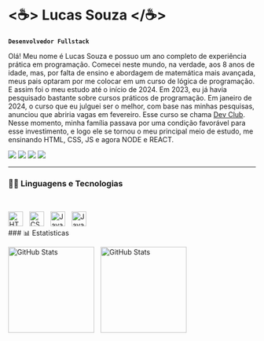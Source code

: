 # <☕> Lucas Souza </☕>
**`Desenvolvedor Fullstack`** 
<p>Olá! Meu nome é Lucas Souza e possuo um ano completo de experiência prática em programação. Comecei neste mundo, na verdade, aos 8 anos de idade, mas, por falta de ensino e abordagem de matemática mais avançada, meus pais optaram por me colocar em um curso de lógica de programação. E assim foi o meu estudo até o início de 2024. Em 2023, eu já havia pesquisado bastante sobre cursos práticos de programação. Em janeiro de 2024, o curso que eu julguei ser o melhor, com base nas minhas pesquisas, anunciou que abriria vagas em fevereiro. Esse curso se chama <a href=“https://rodolfomori.com.br/devclub-n1/“>Dev Club</a>. Nesse momento, minha família passava por uma condição favorável para esse investimento, e logo ele se tornou o meu principal meio de estudo, me ensinando HTML, CSS, JS e agora NODE e REACT.<p>
  <a href="https://www.instagram.com/lucas_sscunha"><img src="https://img.shields.io/badge/Instagram-E4405F?style=for-the-badge&logo=instagram&logoColor=white"></a>
  <a href="https://www.instagram.com/lucas_sscunha"><img src="https://img.shields.io/badge/Gmail-D14836?style=for-the-badge&logo=gmail&logoColor=white"></a>
  <a href="https://www.instagram.com/lucas_sscunha"><img src="https://img.shields.io/badge/linkedin-%230077B5.svg?style=for-the-badge&logo=linkedin&logoColor=white"></a>
  <a href="https://www.instagram.com/lucas_sscunha"><img src="https://img.shields.io/badge/X-%23000000.svg?style=for-the-badge&logo=X&logoColor=white"></a>

---
### 👨‍💻 Linguagens e Tecnologias
<br>

<img 
    align="left" 
    alt="HTML"
    title="HTML" 
    width="30px" 
    style="padding-right: 10px;" 
    src="https://cdn.jsdelivr.net/gh/devicons/devicon@latest/icons/html5/html5-original.svg" 
/>
<img 
    align="left" 
    alt="CSS" 
    title="CSS"
    width="30px" 
    style="padding-right: 10px;" 
    src="https://cdn.jsdelivr.net/gh/devicons/devicon@latest/icons/css3/css3-original.svg" 
/>
<img 
    align="left" 
    alt="JavaScript" 
    title="JavaScript"
    width="30px" 
    style="padding-right: 10px;" 
    src="https://cdn.jsdelivr.net/gh/devicons/devicon@latest/icons/javascript/javascript-original.svg" 
/>
<img 
   align="left" 
    alt="JavaScript" 
    title="JavaScript"
    width="30px" 
    style="padding-right: 10px;" 
  src="https://cdn.jsdelivr.net/gh/devicons/devicon@latest/icons/nodejs/nodejs-original-wordmark.svg" />

<br>
<br>
### 📊 Estatisticas



   

  <img 
    align="left" 
    alt="GitHub Stats" 
    height="175" 
    style="padding-right: 10px;" 
    src="https://github-readme-stats.vercel.app/api?username=Lucas-S-S-Cunha&show_icons=true&theme=tokyonight&include_all_commits=true&locale=pt-br" 
  />


<img 
      align="left" 
      alt="GitHub Stats" 
      height="175" 
      style="padding-right: 10px;" 
      src="https://github-readme-stats.vercel.app/api/top-langs/?username=Lucas-S-S-Cunha&theme=tokyonight&layout=compact&custom_title=Tecnologias&langs_count=9" 
  />


